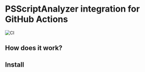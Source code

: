 # PSScriptAnalyzer integration for GitHub Actions

![CI](https://github.com/BornToBeRoot/GitHub-Actions_PSScriptAnalyzer/workflows/CI/badge.svg?branch=main)

## How does it work?

## Install


